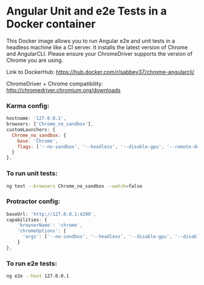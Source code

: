 # Angular Unit and e2e Tests in a Docker container
This Docker image allows you to run Angular e2e and unit tests in a headless machine like a CI server. It installs the latest version of Chrome and AngularCLI. Please ensure your ChromeDriver supports the version of Chrome you are using.

Link to DockerHub: https://hub.docker.com/r/sabbey37/chrome-angularcli/

ChromeDriver + Chrome compatibility: http://chromedriver.chromium.org/downloads

### Karma config:
```javascript
hostname: '127.0.0.1',
browsers: ['Chrome_no_sandbox'],
customLaunchers: {
  Chrome_no_sandbox: {
    base: 'Chrome',
    flags: ['--no-sandbox', '--headless', '--disable-gpu', '--remote-debugging-port=9222']
  }
},
```
### To run unit tests:
```bash
ng test --browsers Chrome_no_sandbox --watch=false
```

### Protractor config:
```javascript
baseUrl: 'http://127.0.0.1:4200',
capabilities: {
    'browserName': 'chrome',
    'chromeOptions': {
      'args': ['--no-sandbox', '--headless', '--disable-gpu', '--disable-browser-side-navigation']
    }
},
```

### To run e2e tests:
```bash
ng e2e --host 127.0.0.1
```
